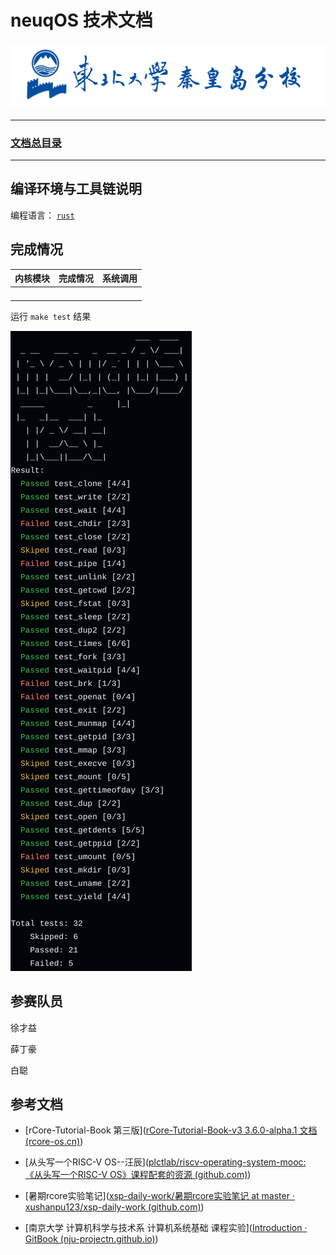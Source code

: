 # neuqOS 技术文档

![校徽](assets/school.jpg)

---

### [文档总目录](content.md)

---

## 编译环境与工具链说明

编程语言： [`rust`](language.md)

## 完成情况

| 内核模块| 完成情况 | 系统调用 |
| :------- | ---- | ---- |
|          |      |      |
|          |      |      |
|          |      |      |
|          |      |      |

运行 `make test` 结果

![visual_report.png](assets/visual_report.png)

## 参赛队员

徐才益

薛丁豪

白聪

## 参考文档

- [rCore-Tutorial-Book 第三版]([rCore-Tutorial-Book-v3 3.6.0-alpha.1 文档 (rcore-os.cn)](https://rcore-os.cn/rCore-Tutorial-Book-v3/index.html))
- [从头写一个RISC-V OS--汪辰]([plctlab/riscv-operating-system-mooc: 《从头写一个RISC-V OS》课程配套的资源 (github.com)](https://github.com/plctlab/riscv-operating-system-mooc))
- [暑期rcore实验笔记]([xsp-daily-work/暑期rcore实验笔记 at master · xushanpu123/xsp-daily-work (github.com)](https://github.com/xushanpu123/xsp-daily-work/tree/master/暑期rcore实验笔记))

- [南京大学 计算机科学与技术系 计算机系统基础 课程实验]([Introduction · GitBook (nju-projectn.github.io)](https://nju-projectn.github.io/ics-pa-gitbook/ics2024/))
